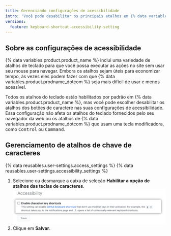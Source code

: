 ```yaml
---
title: Gerenciando configurações de acessibilidade
intro: 'Você pode desabilitar os principais atalhos em {% data variables.product.prodname_dotcom %} nas suas configurações de acessibilidade.'
versions:
  feature: keyboard-shortcut-accessibility-setting
---
```


## Sobre as configurações de acessibilidade

{% data variables.product.product_name %} inclui uma variedade de atalhos de teclado para que você possa executar as ações no site sem usar seu mouse para navegar. Embora os atalhos sejam úteis para economizar tempo, às vezes eles podem fazer com que {% data variables.product.prodname_dotcom %} seja mais difícil de usar e menos acessível.

Todos os atalhos do teclado estão habilitados por padrão em {% data variables.product.product_name %}, mas você pode escolher desabilitar os atalhos dos botões de caractere nas suas configurações de acessibilidade. Essa configuração não afeta os atalhos do teclado fornecidos pelo seu navegador da web ou os atalhos de {% data variables.product.prodname_dotcom %} que usam uma tecla modificadora, como <kbd>Control</kbd> ou <kbd>Command</kbd>.

## Gerenciamento de atalhos de chave de caracteres

{% data reusables.user-settings.access_settings %}
{% data reusables.user-settings.accessibility_settings %}
1. Selecione ou desmarque a caixa de seleção **Habilitar a opção de atalhos das teclas de caracteres**. ![Captura de tela da caixa de seleção 'Habilitar atalhos de teclas de caracteres'](/assets/images/help/settings/disable-character-key-shortcuts.png)
2. Clique em **Salvar**.
